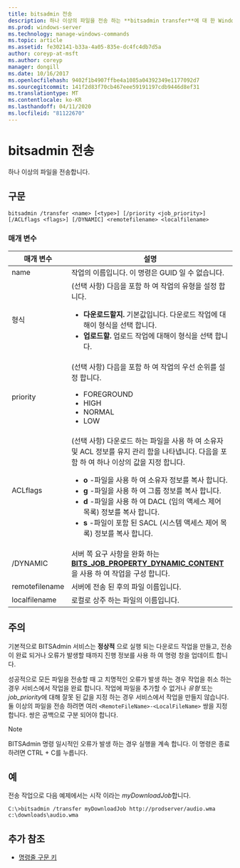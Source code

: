 ```yaml
---
title: bitsadmin 전송
description: 하나 이상의 파일을 전송 하는 **bitsadmin transfer**에 대 한 Windows 명령 항목입니다.
ms.prod: windows-server
ms.technology: manage-windows-commands
ms.topic: article
ms.assetid: fe302141-b33a-4a05-835e-dc4fc4db7d5a
author: coreyp-at-msft
ms.author: coreyp
manager: dongill
ms.date: 10/16/2017
ms.openlocfilehash: 9402f1b4907ffbe4a1085a04392349e1177092d7
ms.sourcegitcommit: 141f2d83f70cb467eee59191197cdb9446d8ef31
ms.translationtype: MT
ms.contentlocale: ko-KR
ms.lasthandoff: 04/11/2020
ms.locfileid: "81122670"
---
```

# <a name="bitsadmin-transfer"></a>bitsadmin 전송

하나 이상의 파일을 전송합니다.

## <a name="syntax"></a>구문

```
bitsadmin /transfer <name> [<type>] [/priority <job_priority>] [/ACLflags <flags>] [/DYNAMIC] <remotefilename> <localfilename>
```

### <a name="parameters"></a>매개 변수

| 매개 변수 | 설명 |
| --------- | ----------- |
| name | 작업의 이름입니다. 이 명령은 GUID 일 수 없습니다. |
| 형식 | (선택 사항) 다음을 포함 하 여 작업의 유형을 설정 합니다.<ul><li>**다운로드할지.** 기본값입니다. 다운로드 작업에 대해이 형식을 선택 합니다.</li><li>**업로드할.** 업로드 작업에 대해이 형식을 선택 합니다.</li></ul> |
| priority | (선택 사항) 다음을 포함 하 여 작업의 우선 순위를 설정 합니다.<ul><li>FOREGROUND</li><li>HIGH</li><li>NORMAL</li><li>LOW</li></ul> |
| ACLflags | (선택 사항) 다운로드 하는 파일을 사용 하 여 소유자 및 ACL 정보를 유지 관리 함을 나타냅니다. 다음을 포함 하 여 하나 이상의 값을 지정 합니다.<ul><li>**o** -파일을 사용 하 여 소유자 정보를 복사 합니다.</li><li>**g** -파일을 사용 하 여 그룹 정보를 복사 합니다.</li><li>**d** -파일을 사용 하 여 DACL (임의 액세스 제어 목록) 정보를 복사 합니다.</li><li>**s** -파일이 포함 된 SACL (시스템 액세스 제어 목록) 정보를 복사 합니다.</li></ul> |
| /DYNAMIC | 서버 쪽 요구 사항을 완화 하는 [**BITS_JOB_PROPERTY_DYNAMIC_CONTENT**](https://docs.microsoft.com/windows/win32/api/bits5_0/ne-bits5_0-bits_job_property_id)을 사용 하 여 작업을 구성 합니다. |
| remotefilename | 서버에 전송 된 후의 파일 이름입니다. |
| localfilename | 로컬로 상주 하는 파일의 이름입니다. |

## <a name="remarks"></a>주의

기본적으로 BITSAdmin 서비스는 **정상적** 으로 실행 되는 다운로드 작업을 만들고, 전송이 완료 되거나 오류가 발생할 때까지 진행 정보를 사용 하 여 명령 창을 업데이트 합니다.

성공적으로 모든 파일을 전송할 때 고 치명적인 오류가 발생 하는 경우 작업을 취소 하는 경우 서비스에서 작업을 완료 합니다. 작업에 파일을 추가할 수 없거나 *유형* 또는 *job_priority*에 대해 잘못 된 값을 지정 하는 경우 서비스에서 작업을 만들지 않습니다. 둘 이상의 파일을 전송 하려면 여러 `<RemoteFileName>-<LocalFileName>` 쌍을 지정 합니다. 쌍은 공백으로 구분 되어야 합니다.

> [!NOTE]
> BITSAdmin 명령 일시적인 오류가 발생 하는 경우 실행을 계속 합니다. 이 명령은 종료 하려면 CTRL + C를 누릅니다.

## <a name="examples"></a>예

전송 작업으로 다음 예제에서는 시작 이라는 *myDownloadJob*합니다.

```
C:\>bitsadmin /transfer myDownloadJob http://prodserver/audio.wma c:\downloads\audio.wma
```

## <a name="additional-references"></a>추가 참조

- [명령줄 구문 키](command-line-syntax-key.md)